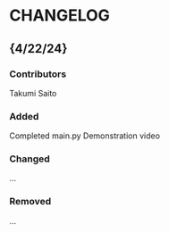 # CHANGELOG

## {4/22/24}
### Contributors
Takumi Saito

### Added
Completed main.py
Demonstration video

### Changed
...

### Removed
...
